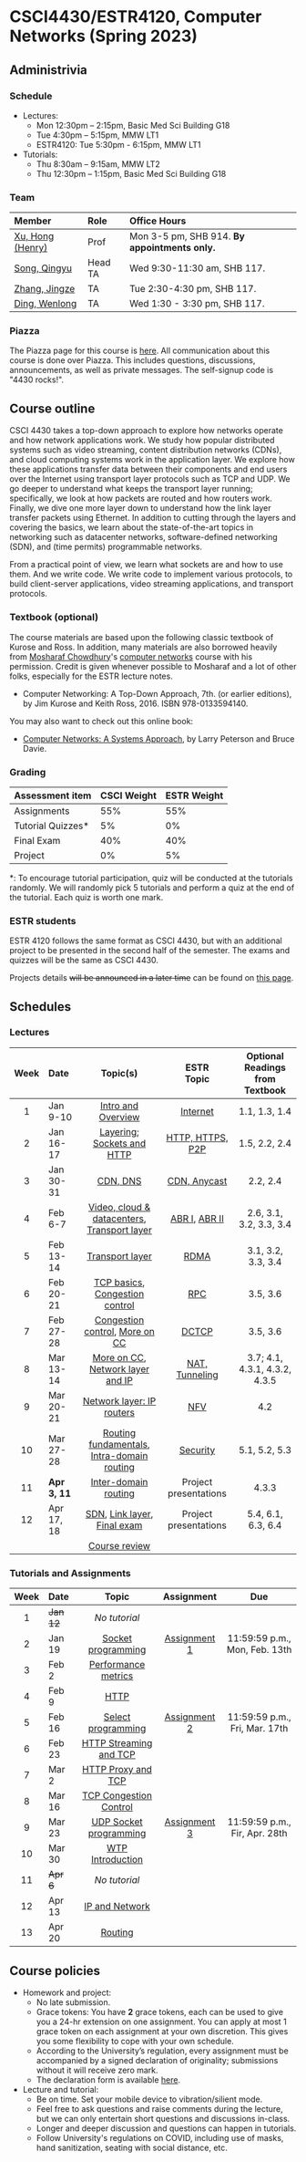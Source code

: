 # CSCI4430/ESTR4120, Computer Networks (Spring 2023)

## Administrivia

### Schedule
- Lectures: 
  * Mon 12:30pm – 2:15pm, Basic Med Sci Building G18
  * Tue 4:30pm – 5:15pm, MMW LT1
  * ESTR4120: Tue 5:30pm - 6:15pm, MMW LT1
- Tutorials:
  * Thu 8:30am – 9:15am, MMW LT2
  * Thu 12:30pm – 1:15pm, Basic Med Sci Building G18

### Team
| Member | Role | Office Hours |
| :---------------- | :--- | :----------- |
| [Xu, Hong (Henry)](https://henryhxu.github.io/) | Prof | Mon 3-5 pm, SHB 914. **By appointments only.** |
| [Song, Qingyu](mailto:qysong21@cse.cuhk.edu.hk) | Head TA | Wed 9:30-11:30 am, SHB 117. |
| [Zhang, Jingze](mailto:zhang_jing_ze@link.cuhk.edu.hk) | TA | Tue 2:30-4:30 pm, SHB 117. |
| [Ding, Wenlong](mailto:wlding@link.cuhk.edu.hk) | TA | Wed 1:30 - 3:30 pm, SHB 117. |

### Piazza
The Piazza page for this course is [here](https://piazza.com/cuhk.edu.hk/spring2023/csci4430estr4120).
All communication about this course is done over Piazza. This includes questions, discussions, announcements, as well as private messages. 
The self-signup code is "4430 rocks!".

## Course outline
CSCI 4430 takes a top-down approach to explore how networks operate and how network applications work. We study how popular distributed systems such as video streaming, content distribution networks (CDNs), and cloud computing systems work in the application layer. We explore how these applications transfer data between their components and end users over the Internet using transport layer protocols such as TCP and UDP. We go deeper to understand what keeps the transport layer running; specifically, we look at how packets are routed and how routers work. Finally, we dive one more layer down to understand how the link layer transfer packets using Ethernet. In addition to cutting through the layers and covering the basics, we learn about the state-of-the-art topics in networking such as datacenter networks, software-defined networking (SDN), and (time permits) programmable networks.

From a practical point of view, we learn what sockets are and how to use them. And we write code. We write code to implement various protocols, to build client-server applications, video streaming applications, and transport protocols.

### Textbook (optional)
The course materials are based upon the following classic textbook of Kurose and Ross. In addition, many materials are also borrowed heavily from [Mosharaf Chowdhury](http://www.mosharaf.com/)'s [computer networks](https://github.com/mosharaf/eecs489) course with his permission. Credit is given whenever possible to Mosharaf and a lot of other folks, especially for the ESTR lecture notes.
- Computer Networking: A Top-Down Approach, 7th. (or earlier editions), by Jim Kurose and Keith Ross, 2016. ISBN 978-0133594140.

You may also want to check out this online book:
- [Computer Networks: A Systems Approach](https://book.systemsapproach.org/index.html), by Larry Peterson and Bruce Davie.

### Grading
| Assessment item | CSCI Weight | ESTR Weight
| :---------------- | :--- | :--- | 
| Assignments | 55% | 55%
| Tutorial Quizzes* | 5% | 0%
| Final Exam | 40% | 40%
| Project | 0% | 5%

\*: To encourage tutorial participation, quiz will be conducted at the tutorials randomly. We will randomly pick 5 tutorials and perform a quiz at the end of the tutorial. Each quiz is worth one mark.

### ESTR students
ESTR 4120 follows the same format as CSCI 4430, but with an additional project to be presented in the second half of the semester. The exams and quizzes will be the same as CSCI 4430.

Projects details ~~will be announced in a later time~~ can be found on [this page](project.md).

## Schedules
<!--  Click on the topic to access the slides, and on the date to view the recording. -->

### Lectures
| Week | Date | Topic(s) | ESTR  <br>Topic | Optional Readings  <br>from Textbook |
| :---: |:----------- | :-----------------: | :------------: | :------------: | 
|1| Jan 9-10 | [Intro and Overview](lec/lec1.pptx) | [Internet](lec/estr1.pptx) | 1.1, 1.3, 1.4
|2| Jan 16-17| [Layering](lec/lec2.pptx);  <br>[Sockets and HTTP](lec/lec3.pptx) | [HTTP, HTTPS, P2P](lec/estr2.pptx)  | 1.5, 2.2, 2.4
|3| Jan 30-31| [CDN, DNS](lec/lec4.pptx) | [CDN, Anycast](lec/estr3.pptx) | 2.2, 2.4
|4| Feb 6-7| [Video, cloud & datacenters](lec/lec5.pptx),  <br>[Transport layer](lec/lec6.pptx) | [ABR I](lec/estr4.pptx), [ABR II](lec/estr4-puffer.pdf) | 2.6, 3.1, 3.2, 3.3, 3.4
|5| Feb 13-14| [Transport layer](lec/lec6.pptx) | [RDMA](lec/estr5-rdma.ppt) | 3.1, 3.2, 3.3, 3.4
|6| Feb 20-21| [TCP basics](lec/lec7.pptx),  <br>[Congestion control](lec/lec8.pptx) | [RPC](lec/estr6-rpc.pdf) | 3.5, 3.6
|7| Feb 27-28| [Congestion control](lec/lec8.pptx), [More on CC](lec/lec9.pptx) | [DCTCP](lec/estr7.pptx) | 3.5, 3.6
|8| Mar 13-14| [More on CC](lec/lec9.pptx),  <br>[Network layer and IP](lec/lec10.pptx) | [NAT, Tunneling](lec/estr8.ppt) | 3.7; 4.1, 4.3.1, 4.3.2, 4.3.5
|9| Mar 20-21| [Network layer: IP routers](lec/lec11.pptx) | [NFV](lec/estr9.pdf) | 4.2
|10| Mar 27-28 | [Routing fundamentals](lec/lec12.pptx),  <br>[Intra-domain routing](lec/lec13.pptx) | [Security](lec/estr10.pdf) | 5.1, 5.2, 5.3
|11| **Apr 3, 11** | [Inter-domain routing](lec/lec14.pptx) | Project presentations | 4.3.3
|12| Apr 17, 18 | [SDN](lec/lec15.pptx), [Link layer](lec/lec16.pptx),  <br>[Final exam](lecture/) | Project presentations | 5.4, 6.1, 6.3, 6.4
| | | [Course review](lecture/)

### Tutorials and Assignments
<!--  ~~11:59:59 p.m., Sat, Jan 29th~~ 18:00:00 p.m., Mon, Jan 31st -->
<!-- assignment-1 -->
<!-- []() -->
| Week | Date | Topic | Assignment | Due |
| :---: | :------------------ | :-----: | :-------------: | :-------------: |
| 1 | ~~Jan 12~~ | *No tutorial* | | |
| 2 | Jan 19 | [Socket programming](tutorial/T01/) | [Assignment 1](assignment/assignment-1) | 11:59:59 p.m., Mon, Feb. 13th |
| 3 | Feb 2 | [Performance metrics](tutorial/T02/) | ||
| 4 | Feb 9 | [HTTP](tutorial/T03/) | ||
| 5 | Feb 16 | [Select programming](tutorial/T04/) | [Assignment 2](assignment/assignment-2) | 11:59:59 p.m., Fri, Mar. 17th |
| 6 | Feb 23 |[HTTP Streaming and TCP](tutorial/T05/)|||
| 7 | Mar 2 |[HTTP Proxy and TCP](tutorial/T06/)|||
| 8 | Mar 16 |[TCP Congestion Control](tutorial/T07/)|||
| 9 | Mar 23 |[UDP Socket programming](tutorial/T08/)|[Assignment 3](assignment/assignment-3) | 11:59:59 p.m., Fir, Apr. 28th |
| 10 | Mar 30 |[WTP Introduction](tutorial/T09/)|||
| 11 | ~~Apr 6~~ | *No tutorial* |||
| 12 | Apr 13 |[IP and Network](tutorial/T10/)|||
| 13 | Apr 20 |[Routing](tutorial/T11/)|||


## Course policies
- Homework and project: 
  * No late submission.
  * Grace tokens: You have **2** grace tokens, each can be used to give you a 24-hr extension on one assignment. You can apply at most 1 grace token on each assignment at your own discretion. This gives you some flexibility to cope with your own schedule.
  * According to the University’s regulation, every assignment must be accompanied by a signed declaration of originality; submissions without it will receive zero mark.
  * The declaration form is available [here](https://www.cuhk.edu.hk/policy/academichonesty/Eng_htm_files_(2013-14)/declaration_en.doc).
- Lecture and tutorial:
  * Be on time. Set your mobile device to vibration/silient mode.
  * Feel free to ask questions and raise comments during the lecture, but we can only entertain short questions and discussions in-class.
  * Longer and deeper discussion and questions can happen in tutorials.
  * Follow University's regulations on COVID, including use of masks, hand sanitization, seating with social distance, etc.
